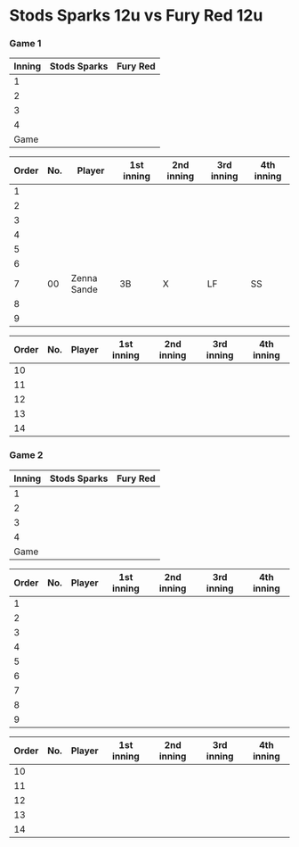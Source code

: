 # Stods Sparks 12u vs Fury Red 12u

<auro-datetime utc="2022-09-16T00:01:00Z" month="long"></auro-datetime>

### Game 1

| Inning | Stods Sparks | Fury Red |
|---|---|---|
|1|||
|2|||
|3|||
|4|||
|Game|||


| Order | No. | Player | 1st inning | 2nd inning | 3rd inning | 4th inning |
|---|---|---|---|---|---|---|
| 1 |||||||
| 2 |||||||
| 3 |||||||
| 4 |||||||
| 5 |||||||
| 6 |||||||
| 7 | 00 | Zenna Sande | 3B |X | LF | SS |
| 8 |||||||
| 9 |||||||

| Order | No. | Player | 1st inning | 2nd inning | 3rd inning | 4th inning |
|---|---|---|---|---|---|---|
| 10 |||||||
| 11 |||||||
| 12 |||||||
| 13 |||||||
| 14 |||||||

### Game 2

| Inning | Stods Sparks | Fury Red |
|---|---|---|
|1|||
|2|||
|3|||
|4|||
|Game|||

| Order | No. | Player | 1st inning | 2nd inning | 3rd inning | 4th inning |
|---|---|---|---|---|---|---|
| 1 |||||||
| 2 |||||||
| 3 |||||||
| 4 |||||||
| 5 |||||||
| 6 |||||||
| 7 |||||||
| 8 |||||||
| 9 |||||||

| Order | No. | Player | 1st inning | 2nd inning | 3rd inning | 4th inning |
|---|---|---|---|---|---|---|
| 10 |||||||
| 11 |||||||
| 12 |||||||
| 13 |||||||
| 14 |||||||

